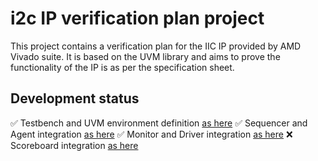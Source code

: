 # i2c IP verification plan project

This project contains a verification plan for the IIC IP provided by AMD Vivado suite. It is based on the UVM library and aims to prove the functionality of the IP is as per the specification sheet.

## Development status 
✅ Testbench and UVM environment definition [as here](https://gitlab.upb.ro/Teaching/aces/functional-verification/-/tree/master/lab1?ref_type=heads)
✅ Sequencer and Agent integration [as here](https://gitlab.upb.ro/Teaching/aces/functional-verification/-/tree/master/lab2?ref_type=heads)
✅ Monitor and Driver integration [as here](https://gitlab.upb.ro/Teaching/aces/functional-verification/-/tree/master/lab3?ref_type=heads)
❌ Scoreboard integration [as here](https://gitlab.upb.ro/Teaching/aces/functional-verification/-/tree/master/lab4?ref_type=heads)
